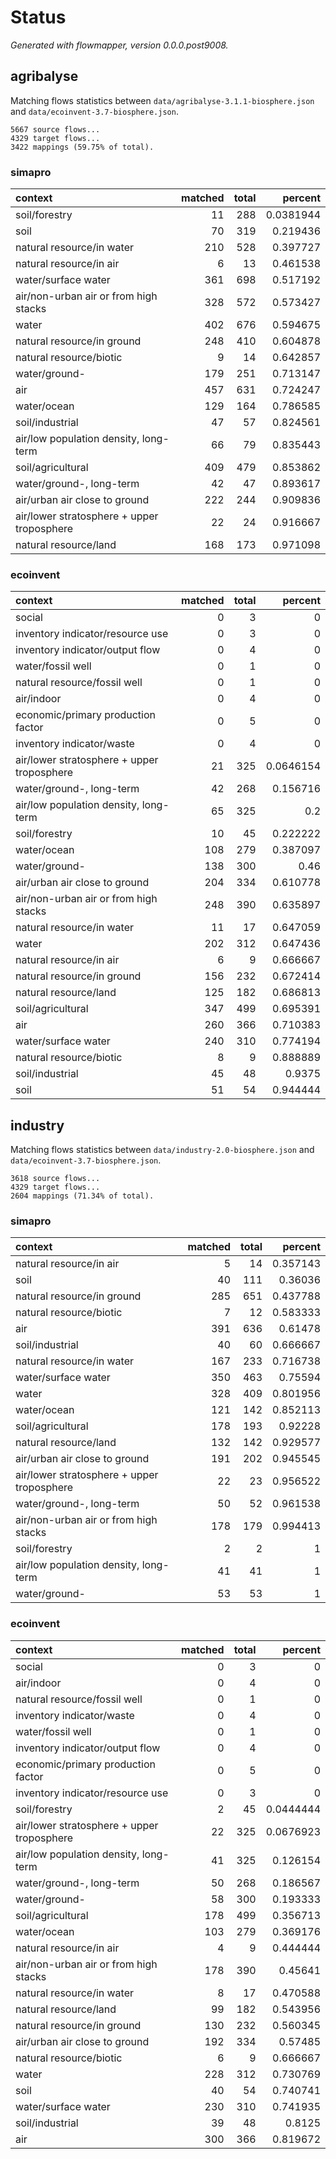 # Status

*Generated with flowmapper, version 0.0.0.post9008.*

## agribalyse

Matching flows statistics between `data/agribalyse-3.1.1-biosphere.json`
and `data/ecoinvent-3.7-biosphere.json`.

    5667 source flows...
    4329 target flows...
    3422 mappings (59.75% of total).

### simapro

| context                                    | matched | total |   percent |
|:-------------------------------------------|--------:|------:|----------:|
| soil/forestry                              |      11 |   288 | 0.0381944 |
| soil                                       |      70 |   319 |  0.219436 |
| natural resource/in water                  |     210 |   528 |  0.397727 |
| natural resource/in air                    |       6 |    13 |  0.461538 |
| water/surface water                        |     361 |   698 |  0.517192 |
| air/non-urban air or from high stacks      |     328 |   572 |  0.573427 |
| water                                      |     402 |   676 |  0.594675 |
| natural resource/in ground                 |     248 |   410 |  0.604878 |
| natural resource/biotic                    |       9 |    14 |  0.642857 |
| water/ground-                              |     179 |   251 |  0.713147 |
| air                                        |     457 |   631 |  0.724247 |
| water/ocean                                |     129 |   164 |  0.786585 |
| soil/industrial                            |      47 |    57 |  0.824561 |
| air/low population density, long-term      |      66 |    79 |  0.835443 |
| soil/agricultural                          |     409 |   479 |  0.853862 |
| water/ground-, long-term                   |      42 |    47 |  0.893617 |
| air/urban air close to ground              |     222 |   244 |  0.909836 |
| air/lower stratosphere + upper troposphere |      22 |    24 |  0.916667 |
| natural resource/land                      |     168 |   173 |  0.971098 |

### ecoinvent

| context                                    | matched | total |   percent |
|:-------------------------------------------|--------:|------:|----------:|
| social                                     |       0 |     3 |         0 |
| inventory indicator/resource use           |       0 |     3 |         0 |
| inventory indicator/output flow            |       0 |     4 |         0 |
| water/fossil well                          |       0 |     1 |         0 |
| natural resource/fossil well               |       0 |     1 |         0 |
| air/indoor                                 |       0 |     4 |         0 |
| economic/primary production factor         |       0 |     5 |         0 |
| inventory indicator/waste                  |       0 |     4 |         0 |
| air/lower stratosphere + upper troposphere |      21 |   325 | 0.0646154 |
| water/ground-, long-term                   |      42 |   268 |  0.156716 |
| air/low population density, long-term      |      65 |   325 |       0.2 |
| soil/forestry                              |      10 |    45 |  0.222222 |
| water/ocean                                |     108 |   279 |  0.387097 |
| water/ground-                              |     138 |   300 |      0.46 |
| air/urban air close to ground              |     204 |   334 |  0.610778 |
| air/non-urban air or from high stacks      |     248 |   390 |  0.635897 |
| natural resource/in water                  |      11 |    17 |  0.647059 |
| water                                      |     202 |   312 |  0.647436 |
| natural resource/in air                    |       6 |     9 |  0.666667 |
| natural resource/in ground                 |     156 |   232 |  0.672414 |
| natural resource/land                      |     125 |   182 |  0.686813 |
| soil/agricultural                          |     347 |   499 |  0.695391 |
| air                                        |     260 |   366 |  0.710383 |
| water/surface water                        |     240 |   310 |  0.774194 |
| natural resource/biotic                    |       8 |     9 |  0.888889 |
| soil/industrial                            |      45 |    48 |    0.9375 |
| soil                                       |      51 |    54 |  0.944444 |

## industry

Matching flows statistics between `data/industry-2.0-biosphere.json` and
`data/ecoinvent-3.7-biosphere.json`.

    3618 source flows...
    4329 target flows...
    2604 mappings (71.34% of total).

### simapro

| context                                    | matched | total |  percent |
|:-------------------------------------------|--------:|------:|---------:|
| natural resource/in air                    |       5 |    14 | 0.357143 |
| soil                                       |      40 |   111 |  0.36036 |
| natural resource/in ground                 |     285 |   651 | 0.437788 |
| natural resource/biotic                    |       7 |    12 | 0.583333 |
| air                                        |     391 |   636 |  0.61478 |
| soil/industrial                            |      40 |    60 | 0.666667 |
| natural resource/in water                  |     167 |   233 | 0.716738 |
| water/surface water                        |     350 |   463 |  0.75594 |
| water                                      |     328 |   409 | 0.801956 |
| water/ocean                                |     121 |   142 | 0.852113 |
| soil/agricultural                          |     178 |   193 |  0.92228 |
| natural resource/land                      |     132 |   142 | 0.929577 |
| air/urban air close to ground              |     191 |   202 | 0.945545 |
| air/lower stratosphere + upper troposphere |      22 |    23 | 0.956522 |
| water/ground-, long-term                   |      50 |    52 | 0.961538 |
| air/non-urban air or from high stacks      |     178 |   179 | 0.994413 |
| soil/forestry                              |       2 |     2 |        1 |
| air/low population density, long-term      |      41 |    41 |        1 |
| water/ground-                              |      53 |    53 |        1 |

### ecoinvent

| context                                    | matched | total |   percent |
|:-------------------------------------------|--------:|------:|----------:|
| social                                     |       0 |     3 |         0 |
| air/indoor                                 |       0 |     4 |         0 |
| natural resource/fossil well               |       0 |     1 |         0 |
| inventory indicator/waste                  |       0 |     4 |         0 |
| water/fossil well                          |       0 |     1 |         0 |
| inventory indicator/output flow            |       0 |     4 |         0 |
| economic/primary production factor         |       0 |     5 |         0 |
| inventory indicator/resource use           |       0 |     3 |         0 |
| soil/forestry                              |       2 |    45 | 0.0444444 |
| air/lower stratosphere + upper troposphere |      22 |   325 | 0.0676923 |
| air/low population density, long-term      |      41 |   325 |  0.126154 |
| water/ground-, long-term                   |      50 |   268 |  0.186567 |
| water/ground-                              |      58 |   300 |  0.193333 |
| soil/agricultural                          |     178 |   499 |  0.356713 |
| water/ocean                                |     103 |   279 |  0.369176 |
| natural resource/in air                    |       4 |     9 |  0.444444 |
| air/non-urban air or from high stacks      |     178 |   390 |   0.45641 |
| natural resource/in water                  |       8 |    17 |  0.470588 |
| natural resource/land                      |      99 |   182 |  0.543956 |
| natural resource/in ground                 |     130 |   232 |  0.560345 |
| air/urban air close to ground              |     192 |   334 |   0.57485 |
| natural resource/biotic                    |       6 |     9 |  0.666667 |
| water                                      |     228 |   312 |  0.730769 |
| soil                                       |      40 |    54 |  0.740741 |
| water/surface water                        |     230 |   310 |  0.741935 |
| soil/industrial                            |      39 |    48 |    0.8125 |
| air                                        |     300 |   366 |  0.819672 |
